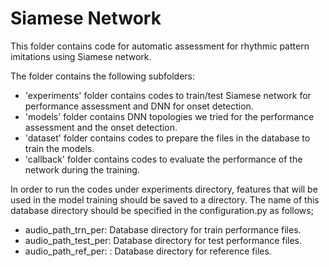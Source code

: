 
# Siamese Network

This folder contains code for automatic assessment for rhythmic pattern imitations using Siamese network.

The folder contains the following subfolders:
* 'experiments' folder contains codes to train/test Siamese network for performance assessment and DNN for onset detection. 
* 'models' folder contains DNN topologies we tried for the performance assessment and the onset detection.
* 'dataset' folder contains codes to prepare the files in the database to train the models. 
* 'callback' folder contains codes to evaluate the performance of the network during the training.

In order to run the codes under experiments directory, features that will be used in the model training should be saved to a directory. 
The name of this database directory should be specified in the configuration.py as follows;

* audio_path_trn_per: Database directory for train performance files.
* audio_path_test_per: Database directory for test performance files.
* audio_path_ref_per: : Database directory for reference files.
